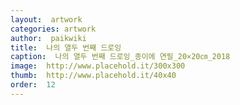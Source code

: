 ```yaml
---
layout:  artwork
categories: artwork
author:  paikwiki
title:  나의 열두 번째 드로잉
caption:  나의 열두 번째 드로잉_종이에 연필_20×20㎝_2018
image:  http://www.placehold.it/300x300
thumb:  http://www.placehold.it/40x40
order:  12
---
```

